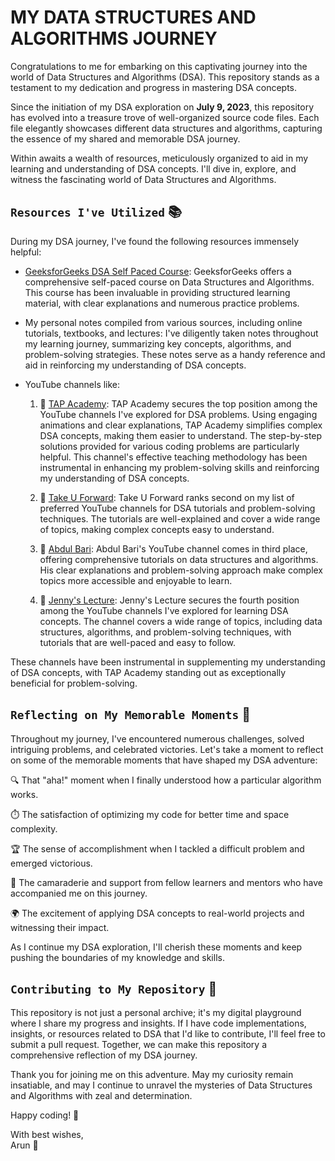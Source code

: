 # MY DATA STRUCTURES AND ALGORITHMS JOURNEY

Congratulations to me for embarking on this captivating journey into the world of Data Structures and Algorithms (DSA). This repository stands as a testament to my dedication and progress in mastering DSA concepts.

Since the initiation of my DSA exploration on **July 9, 2023**, this repository has evolved into a treasure trove of well-organized source code files. Each file elegantly showcases different data structures and algorithms, capturing the essence of my shared and memorable DSA journey.

Within awaits a wealth of resources, meticulously organized to aid in my learning and understanding of DSA concepts. I'll dive in, explore, and witness the fascinating world of Data Structures and Algorithms.

## `Resources I've Utilized` 📚

During my DSA journey, I've found the following resources immensely helpful:

- [GeeksforGeeks DSA Self Paced Course](https://www.geeksforgeeks.org/data-structures/): GeeksforGeeks offers a comprehensive self-paced course on Data Structures and Algorithms. This course has been invaluable in providing structured learning material, with clear explanations and numerous practice problems.
  
- My personal notes compiled from various sources, including online tutorials, textbooks, and lectures: I've diligently taken notes throughout my learning journey, summarizing key concepts, algorithms, and problem-solving strategies. These notes serve as a handy reference and aid in reinforcing my understanding of DSA concepts.

- YouTube channels like:
  1. 🥇 [TAP Academy](https://www.youtube.com/channel/UC3NnPoBKO5mFF6DR3ohOY_A): TAP Academy secures the top position among the YouTube channels I've explored for DSA problems. Using engaging animations and clear explanations, TAP Academy simplifies complex DSA concepts, making them easier to understand. The step-by-step solutions provided for various coding problems are particularly helpful. This channel's effective teaching methodology has been instrumental in enhancing my problem-solving skills and reinforcing my understanding of DSA concepts.
  
  2. 🥈 [Take U Forward](https://www.youtube.com/channel/UCJskGeByzRRSvmOyZOz61ig): Take U Forward ranks second on my list of preferred YouTube channels for DSA tutorials and problem-solving techniques. The tutorials are well-explained and cover a wide range of topics, making complex concepts easy to understand.
  
  3. 🥉 [Abdul Bari](https://www.youtube.com/user/9sarkar): Abdul Bari's YouTube channel comes in third place, offering comprehensive tutorials on data structures and algorithms. His clear explanations and problem-solving approach make complex topics more accessible and enjoyable to learn.
  
  4. 🏅 [Jenny's Lecture](https://www.youtube.com/channel/UC5i5I0gQJxLoosC5uzDD8qg): Jenny's Lecture secures the fourth position among the YouTube channels I've explored for learning DSA concepts. The channel covers a wide range of topics, including data structures, algorithms, and problem-solving techniques, with tutorials that are well-paced and easy to follow.

These channels have been instrumental in supplementing my understanding of DSA concepts, with TAP Academy standing out as exceptionally beneficial for problem-solving.

## `Reflecting on My Memorable Moments` 🌟

Throughout my journey, I've encountered numerous challenges, solved intriguing problems, and celebrated victories. Let's take a moment to reflect on some of the memorable moments that have shaped my DSA adventure:

🔍 That "aha!" moment when I finally understood how a particular algorithm works.

⏱️ The satisfaction of optimizing my code for better time and space complexity.

🏆 The sense of accomplishment when I tackled a difficult problem and emerged victorious.

🤝 The camaraderie and support from fellow learners and mentors who have accompanied me on this journey.

🌍 The excitement of applying DSA concepts to real-world projects and witnessing their impact.

As I continue my DSA exploration, I'll cherish these moments and keep pushing the boundaries of my knowledge and skills.

## `Contributing to My Repository` 🎉

This repository is not just a personal archive; it's my digital playground where I share my progress and insights. If I have code implementations, insights, or resources related to DSA that I'd like to contribute, I'll feel free to submit a pull request. Together, we can make this repository a comprehensive reflection of my DSA journey.

Thank you for joining me on this adventure. May my curiosity remain insatiable, and may I continue to unravel the mysteries of Data Structures and Algorithms with zeal and determination.

Happy coding! 🚀

With best wishes,  
Arun 🌟
